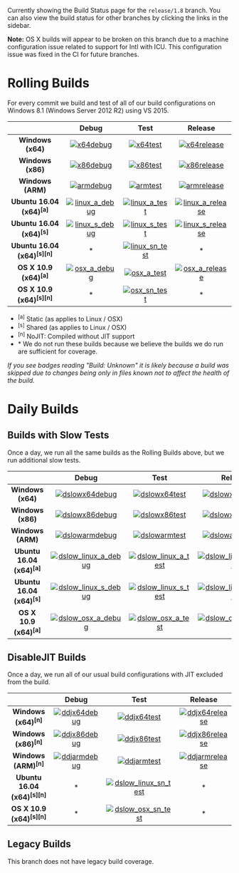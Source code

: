 Currently showing the Build Status page for the `release/1.8` branch. You can also view the build status for other branches by clicking the links in the sidebar.

**Note:** OS X builds will appear to be broken on this branch due to a machine configuration issue related to support for Intl with ICU. This configuration issue was fixed in the CI for future branches.

# Rolling Builds

For every commit we build and test of all of our build configurations on Windows 8.1 (Windows Server 2012 R2) using VS 2015.

|                               | __Debug__ | __Test__ | __Release__ |
|:-----------------------------:|:---------:|:--------:|:-----------:|
| __Windows (x64)__             | [![x64debug][x64dbgicon]][x64dbglink] | [![x64test][x64testicon]][x64testlink] | [![x64release][x64relicon]][x64rellink] |
| __Windows (x86)__             | [![x86debug][x86dbgicon]][x86dbglink] | [![x86test][x86testicon]][x86testlink] | [![x86release][x86relicon]][x86rellink] |
| __Windows (ARM)__             | [![armdebug][armdbgicon]][armdbglink] | [![armtest][armtesticon]][armtestlink] | [![armrelease][armrelicon]][armrellink] |
| __Ubuntu 16.04 (x64)<sup>[a]</sup>__     | [![linux_a_debug][linux_a_dbgicon]][linux_a_dbglink] | [![linux_a_test][linux_a_testicon]][linux_a_testlink] | [![linux_a_release][linux_a_relicon]][linux_a_rellink] |
| __Ubuntu 16.04 (x64)<sup>[s]</sup>__     | [![linux_s_debug][linux_s_dbgicon]][linux_s_dbglink] | [![linux_s_test][linux_s_testicon]][linux_s_testlink] | [![linux_s_release][linux_s_relicon]][linux_s_rellink] |
| __Ubuntu 16.04 (x64)<sup>[s][n]</sup>__  | * | [![linux_sn_test][linux_sn_testicon]][linux_sn_testlink] | * |
| __OS X 10.9 (x64)<sup>[a]</sup>__        | [![osx_a_debug][osx_a_dbgicon]][osx_a_dbglink] | [![osx_a_test][osx_a_testicon]][osx_a_testlink] | [![osx_a_release][osx_a_relicon]][osx_a_rellink] |
| __OS X 10.9 (x64)<sup>[s][n]</sup>__     | * | [![osx_sn_test][osx_sn_testicon]][osx_sn_testlink] | * |

* <sup>[a]</sup> Static (as applies to Linux / OSX)
* <sup>[s]</sup> Shared (as applies to Linux / OSX)
* <sup>[n]</sup> NoJIT: Compiled without JIT support
* \* We do not run these builds because we believe the builds we do run are sufficient for coverage.

*If you see badges reading "Build: Unknown" it is likely because a build was skipped due to changes being only in files known not to affect the health of the build.*

[x64dbgicon]: https://ci2.dot.net/job/Microsoft_ChakraCore/job/release_1.8/job/x64_debug/badge/icon
[x64dbglink]: https://ci2.dot.net/job/Microsoft_ChakraCore/job/release_1.8/job/x64_debug/
[x64testicon]: https://ci2.dot.net/job/Microsoft_ChakraCore/job/release_1.8/job/x64_test/badge/icon
[x64testlink]: https://ci2.dot.net/job/Microsoft_ChakraCore/job/release_1.8/job/x64_test/
[x64relicon]: https://ci2.dot.net/job/Microsoft_ChakraCore/job/release_1.8/job/x64_release/badge/icon
[x64rellink]: https://ci2.dot.net/job/Microsoft_ChakraCore/job/release_1.8/job/x64_release/

[x86dbgicon]: https://ci2.dot.net/job/Microsoft_ChakraCore/job/release_1.8/job/x86_debug/badge/icon
[x86dbglink]: https://ci2.dot.net/job/Microsoft_ChakraCore/job/release_1.8/job/x86_debug/
[x86testicon]: https://ci2.dot.net/job/Microsoft_ChakraCore/job/release_1.8/job/x86_test/badge/icon
[x86testlink]: https://ci2.dot.net/job/Microsoft_ChakraCore/job/release_1.8/job/x86_test/
[x86relicon]: https://ci2.dot.net/job/Microsoft_ChakraCore/job/release_1.8/job/x86_release/badge/icon
[x86rellink]: https://ci2.dot.net/job/Microsoft_ChakraCore/job/release_1.8/job/x86_release/

[armdbgicon]: https://ci2.dot.net/job/Microsoft_ChakraCore/job/release_1.8/job/arm_debug/badge/icon
[armdbglink]: https://ci2.dot.net/job/Microsoft_ChakraCore/job/release_1.8/job/arm_debug/
[armtesticon]: https://ci2.dot.net/job/Microsoft_ChakraCore/job/release_1.8/job/arm_test/badge/icon
[armtestlink]: https://ci2.dot.net/job/Microsoft_ChakraCore/job/release_1.8/job/arm_test/
[armrelicon]: https://ci2.dot.net/job/Microsoft_ChakraCore/job/release_1.8/job/arm_release/badge/icon
[armrellink]: https://ci2.dot.net/job/Microsoft_ChakraCore/job/release_1.8/job/arm_release/

[linux_a_dbgicon]: https://ci2.dot.net/job/Microsoft_ChakraCore/job/release_1.8/job/static_ubuntu_linux_debug/badge/icon
[linux_a_dbglink]: https://ci2.dot.net/job/Microsoft_ChakraCore/job/release_1.8/job/static_ubuntu_linux_debug/
[linux_a_testicon]: https://ci2.dot.net/job/Microsoft_ChakraCore/job/release_1.8/job/static_ubuntu_linux_test/badge/icon
[linux_a_testlink]: https://ci2.dot.net/job/Microsoft_ChakraCore/job/release_1.8/job/static_ubuntu_linux_test/
[linux_a_relicon]: https://ci2.dot.net/job/Microsoft_ChakraCore/job/release_1.8/job/static_ubuntu_linux_release/badge/icon
[linux_a_rellink]: https://ci2.dot.net/job/Microsoft_ChakraCore/job/release_1.8/job/static_ubuntu_linux_release/

[linux_s_dbgicon]: https://ci2.dot.net/job/Microsoft_ChakraCore/job/release_1.8/job/shared_ubuntu_linux_debug/badge/icon
[linux_s_dbglink]: https://ci2.dot.net/job/Microsoft_ChakraCore/job/release_1.8/job/shared_ubuntu_linux_debug/
[linux_s_testicon]: https://ci2.dot.net/job/Microsoft_ChakraCore/job/release_1.8/job/shared_ubuntu_linux_test/badge/icon
[linux_s_testlink]: https://ci2.dot.net/job/Microsoft_ChakraCore/job/release_1.8/job/shared_ubuntu_linux_test/
[linux_s_relicon]: https://ci2.dot.net/job/Microsoft_ChakraCore/job/release_1.8/job/shared_ubuntu_linux_release/badge/icon
[linux_s_rellink]: https://ci2.dot.net/job/Microsoft_ChakraCore/job/release_1.8/job/shared_ubuntu_linux_release/

[linux_sn_dbgicon]: https://ci2.dot.net/job/Microsoft_ChakraCore/job/release_1.8/job/_no_jit_shared_ubuntu_linux_debug/badge/icon
[linux_sn_dbglink]: https://ci2.dot.net/job/Microsoft_ChakraCore/job/release_1.8/job/_no_jit_shared_ubuntu_linux_debug/
[linux_sn_testicon]: https://ci2.dot.net/job/Microsoft_ChakraCore/job/release_1.8/job/_no_jit_shared_ubuntu_linux_test/badge/icon
[linux_sn_testlink]: https://ci2.dot.net/job/Microsoft_ChakraCore/job/release_1.8/job/_no_jit_shared_ubuntu_linux_test/
[linux_sn_relicon]: https://ci2.dot.net/job/Microsoft_ChakraCore/job/release_1.8/job/_no_jit_shared_ubuntu_linux_release/badge/icon
[linux_sn_rellink]: https://ci2.dot.net/job/Microsoft_ChakraCore/job/release_1.8/job/_no_jit_shared_ubuntu_linux_release/

[osx_a_dbgicon]: https://ci2.dot.net/job/Microsoft_ChakraCore/job/release_1.8/job/static_osx_osx_debug/badge/icon
[osx_a_dbglink]: https://ci2.dot.net/job/Microsoft_ChakraCore/job/release_1.8/job/static_osx_osx_debug/
[osx_a_testicon]: https://ci2.dot.net/job/Microsoft_ChakraCore/job/release_1.8/job/static_osx_osx_test/badge/icon
[osx_a_testlink]: https://ci2.dot.net/job/Microsoft_ChakraCore/job/release_1.8/job/static_osx_osx_test/
[osx_a_relicon]: https://ci2.dot.net/job/Microsoft_ChakraCore/job/release_1.8/job/static_osx_osx_release/badge/icon
[osx_a_rellink]: https://ci2.dot.net/job/Microsoft_ChakraCore/job/release_1.8/job/static_osx_osx_release/

[osx_sn_dbgicon]: https://ci2.dot.net/job/Microsoft_ChakraCore/job/release_1.8/job/_no_jit_shared_osx_osx_debug/badge/icon
[osx_sn_dbglink]: https://ci2.dot.net/job/Microsoft_ChakraCore/job/release_1.8/job/_no_jit_shared_osx_osx_debug/
[osx_sn_testicon]: https://ci2.dot.net/job/Microsoft_ChakraCore/job/release_1.8/job/_no_jit_shared_osx_osx_test/badge/icon
[osx_sn_testlink]: https://ci2.dot.net/job/Microsoft_ChakraCore/job/release_1.8/job/_no_jit_shared_osx_osx_test/
[osx_sn_relicon]: https://ci2.dot.net/job/Microsoft_ChakraCore/job/release_1.8/job/_no_jit_shared_osx_osx_release/badge/icon
[osx_sn_rellink]: https://ci2.dot.net/job/Microsoft_ChakraCore/job/release_1.8/job/_no_jit_shared_osx_osx_release/

# Daily Builds

## Builds with Slow Tests

Once a day, we run all the same builds as the Rolling Builds above, but we run additional slow tests.

|                               | __Debug__ | __Test__ | __Release__ |
|:-----------------------------:|:---------:|:--------:|:-----------:|
| __Windows (x64)__             | [![dslowx64debug][dslowx64dbgicon]][dslowx64dbglink] | [![dslowx64test][dslowx64testicon]][dslowx64testlink] | [![dslowx64release][dslowx64relicon]][dslowx64rellink] |
| __Windows (x86)__             | [![dslowx86debug][dslowx86dbgicon]][dslowx86dbglink] | [![dslowx86test][dslowx86testicon]][dslowx86testlink] | [![dslowx86release][dslowx86relicon]][dslowx86rellink] |
| __Windows (ARM)__             | [![dslowarmdebug][dslowarmdbgicon]][dslowarmdbglink] | [![dslowarmtest][dslowarmtesticon]][dslowarmtestlink] | [![dslowarmrelease][dslowarmrelicon]][dslowarmrellink] |
| __Ubuntu 16.04 (x64)<sup>[a]</sup>__     | [![dslow_linux_a_debug][dslow_linux_a_dbgicon]][dslow_linux_a_dbglink] | [![dslow_linux_a_test][dslow_linux_a_testicon]][dslow_linux_a_testlink] | [![dslow_linux_a_release][dslow_linux_a_relicon]][dslow_linux_a_rellink] |
| __Ubuntu 16.04 (x64)<sup>[s]</sup>__     | [![dslow_linux_s_debug][dslow_linux_s_dbgicon]][dslow_linux_s_dbglink] | [![dslow_linux_s_test][dslow_linux_s_testicon]][dslow_linux_s_testlink] | [![dslow_linux_s_release][dslow_linux_s_relicon]][dslow_linux_s_rellink] |
| __OS X 10.9 (x64)<sup>[a]</sup>__        | [![dslow_osx_a_debug][dslow_osx_a_dbgicon]][dslow_osx_a_dbglink] | [![dslow_osx_a_test][dslow_osx_a_testicon]][dslow_osx_a_testlink] | [![dslow_osx_a_release][dslow_osx_a_relicon]][dslow_osx_a_rellink] |

[dslowx64dbgicon]: https://ci2.dot.net/job/Microsoft_ChakraCore/job/release_1.8/job/daily_slow_x64_debug/badge/icon
[dslowx64dbglink]: https://ci2.dot.net/job/Microsoft_ChakraCore/job/release_1.8/job/daily_slow_x64_debug/
[dslowx64testicon]: https://ci2.dot.net/job/Microsoft_ChakraCore/job/release_1.8/job/daily_slow_x64_test/badge/icon
[dslowx64testlink]: https://ci2.dot.net/job/Microsoft_ChakraCore/job/release_1.8/job/daily_slow_x64_test/
[dslowx64relicon]: https://ci2.dot.net/job/Microsoft_ChakraCore/job/release_1.8/job/daily_slow_x64_release/badge/icon
[dslowx64rellink]: https://ci2.dot.net/job/Microsoft_ChakraCore/job/release_1.8/job/daily_slow_x64_release/

[dslowx86dbgicon]: https://ci2.dot.net/job/Microsoft_ChakraCore/job/release_1.8/job/daily_slow_x86_debug/badge/icon
[dslowx86dbglink]: https://ci2.dot.net/job/Microsoft_ChakraCore/job/release_1.8/job/daily_slow_x86_debug/
[dslowx86testicon]: https://ci2.dot.net/job/Microsoft_ChakraCore/job/release_1.8/job/daily_slow_x86_test/badge/icon
[dslowx86testlink]: https://ci2.dot.net/job/Microsoft_ChakraCore/job/release_1.8/job/daily_slow_x86_test/
[dslowx86relicon]: https://ci2.dot.net/job/Microsoft_ChakraCore/job/release_1.8/job/daily_slow_x86_release/badge/icon
[dslowx86rellink]: https://ci2.dot.net/job/Microsoft_ChakraCore/job/release_1.8/job/daily_slow_x86_release/

[dslowarmdbgicon]: https://ci2.dot.net/job/Microsoft_ChakraCore/job/release_1.8/job/daily_slow_arm_debug/badge/icon
[dslowarmdbglink]: https://ci2.dot.net/job/Microsoft_ChakraCore/job/release_1.8/job/daily_slow_arm_debug/
[dslowarmtesticon]: https://ci2.dot.net/job/Microsoft_ChakraCore/job/release_1.8/job/daily_slow_arm_test/badge/icon
[dslowarmtestlink]: https://ci2.dot.net/job/Microsoft_ChakraCore/job/release_1.8/job/daily_slow_arm_test/
[dslowarmrelicon]: https://ci2.dot.net/job/Microsoft_ChakraCore/job/release_1.8/job/daily_slow_arm_release/badge/icon
[dslowarmrellink]: https://ci2.dot.net/job/Microsoft_ChakraCore/job/release_1.8/job/daily_slow_arm_release/

[dslow_linux_a_dbgicon]: https://ci2.dot.net/job/Microsoft_ChakraCore/job/release_1.8/job/static_ubuntu_linux_debug/badge/icon
[dslow_linux_a_dbglink]: https://ci2.dot.net/job/Microsoft_ChakraCore/job/release_1.8/job/static_ubuntu_linux_debug/
[dslow_linux_a_testicon]: https://ci2.dot.net/job/Microsoft_ChakraCore/job/release_1.8/job/static_ubuntu_linux_test/badge/icon
[dslow_linux_a_testlink]: https://ci2.dot.net/job/Microsoft_ChakraCore/job/release_1.8/job/static_ubuntu_linux_test/
[dslow_linux_a_relicon]: https://ci2.dot.net/job/Microsoft_ChakraCore/job/release_1.8/job/static_ubuntu_linux_release/badge/icon
[dslow_linux_a_rellink]: https://ci2.dot.net/job/Microsoft_ChakraCore/job/release_1.8/job/static_ubuntu_linux_release/

[dslow_linux_s_dbgicon]: https://ci2.dot.net/job/Microsoft_ChakraCore/job/release_1.8/job/shared_ubuntu_linux_debug/badge/icon
[dslow_linux_s_dbglink]: https://ci2.dot.net/job/Microsoft_ChakraCore/job/release_1.8/job/shared_ubuntu_linux_debug/
[dslow_linux_s_testicon]: https://ci2.dot.net/job/Microsoft_ChakraCore/job/release_1.8/job/shared_ubuntu_linux_test/badge/icon
[dslow_linux_s_testlink]: https://ci2.dot.net/job/Microsoft_ChakraCore/job/release_1.8/job/shared_ubuntu_linux_test/
[dslow_linux_s_relicon]: https://ci2.dot.net/job/Microsoft_ChakraCore/job/release_1.8/job/shared_ubuntu_linux_release/badge/icon
[dslow_linux_s_rellink]: https://ci2.dot.net/job/Microsoft_ChakraCore/job/release_1.8/job/shared_ubuntu_linux_release/

[dslow_osx_a_dbgicon]: https://ci2.dot.net/job/Microsoft_ChakraCore/job/release_1.8/job/static_osx_osx_debug/badge/icon
[dslow_osx_a_dbglink]: https://ci2.dot.net/job/Microsoft_ChakraCore/job/release_1.8/job/static_osx_osx_debug/
[dslow_osx_a_testicon]: https://ci2.dot.net/job/Microsoft_ChakraCore/job/release_1.8/job/static_osx_osx_test/badge/icon
[dslow_osx_a_testlink]: https://ci2.dot.net/job/Microsoft_ChakraCore/job/release_1.8/job/static_osx_osx_test/
[dslow_osx_a_relicon]: https://ci2.dot.net/job/Microsoft_ChakraCore/job/release_1.8/job/static_osx_osx_release/badge/icon
[dslow_osx_a_rellink]: https://ci2.dot.net/job/Microsoft_ChakraCore/job/release_1.8/job/static_osx_osx_release/

## DisableJIT Builds

Once a day, we run all of our usual build configurations with JIT excluded from the build.

|                   | __Debug__ | __Test__ | __Release__ |
|:-----------------:|:---------:|:--------:|:-----------:|
| __Windows (x64)<sup>[n]</sup>__ | [![ddjx64debug][ddjx64dbgicon]][ddjx64dbglink] | [![ddjx64test][ddjx64testicon]][ddjx64testlink] | [![ddjx64release][ddjx64relicon]][ddjx64rellink] |
| __Windows (x86)<sup>[n]</sup>__ | [![ddjx86debug][ddjx86dbgicon]][ddjx86dbglink] | [![ddjx86test][ddjx86testicon]][ddjx86testlink] | [![ddjx86release][ddjx86relicon]][ddjx86rellink] |
| __Windows (ARM)<sup>[n]</sup>__ | [![ddjarmdebug][ddjarmdbgicon]][ddjarmdbglink] | [![ddjarmtest][ddjarmtesticon]][ddjarmtestlink] | [![ddjarmrelease][ddjarmrelicon]][ddjarmrellink] |
| __Ubuntu 16.04 (x64)<sup>[s][n]</sup>__  | * | [![dslow_linux_sn_test][dslow_linux_sn_testicon]][dslow_linux_sn_testlink] | * |
| __OS X 10.9 (x64)<sup>[s][n]</sup>__     | * | [![dslow_osx_sn_test][dslow_osx_sn_testicon]][dslow_osx_sn_testlink] | * |

[ddjx64dbgicon]: https://ci2.dot.net/job/Microsoft_ChakraCore/job/release_1.8/job/daily_disablejit_x64_debug/badge/icon
[ddjx64dbglink]: https://ci2.dot.net/job/Microsoft_ChakraCore/job/release_1.8/job/daily_disablejit_x64_debug/
[ddjx64testicon]: https://ci2.dot.net/job/Microsoft_ChakraCore/job/release_1.8/job/daily_disablejit_x64_test/badge/icon
[ddjx64testlink]: https://ci2.dot.net/job/Microsoft_ChakraCore/job/release_1.8/job/daily_disablejit_x64_test/
[ddjx64relicon]: https://ci2.dot.net/job/Microsoft_ChakraCore/job/release_1.8/job/daily_disablejit_x64_release/badge/icon
[ddjx64rellink]: https://ci2.dot.net/job/Microsoft_ChakraCore/job/release_1.8/job/daily_disablejit_x64_release/

[ddjx86dbgicon]: https://ci2.dot.net/job/Microsoft_ChakraCore/job/release_1.8/job/daily_disablejit_x86_debug/badge/icon
[ddjx86dbglink]: https://ci2.dot.net/job/Microsoft_ChakraCore/job/release_1.8/job/daily_disablejit_x86_debug/
[ddjx86testicon]: https://ci2.dot.net/job/Microsoft_ChakraCore/job/release_1.8/job/daily_disablejit_x86_test/badge/icon
[ddjx86testlink]: https://ci2.dot.net/job/Microsoft_ChakraCore/job/release_1.8/job/daily_disablejit_x86_test/
[ddjx86relicon]: https://ci2.dot.net/job/Microsoft_ChakraCore/job/release_1.8/job/daily_disablejit_x86_release/badge/icon
[ddjx86rellink]: https://ci2.dot.net/job/Microsoft_ChakraCore/job/release_1.8/job/daily_disablejit_x86_release/

[ddjarmdbgicon]: https://ci2.dot.net/job/Microsoft_ChakraCore/job/release_1.8/job/daily_disablejit_arm_debug/badge/icon
[ddjarmdbglink]: https://ci2.dot.net/job/Microsoft_ChakraCore/job/release_1.8/job/daily_disablejit_arm_debug/
[ddjarmtesticon]: https://ci2.dot.net/job/Microsoft_ChakraCore/job/release_1.8/job/daily_disablejit_arm_test/badge/icon
[ddjarmtestlink]: https://ci2.dot.net/job/Microsoft_ChakraCore/job/release_1.8/job/daily_disablejit_arm_test/
[ddjarmrelicon]: https://ci2.dot.net/job/Microsoft_ChakraCore/job/release_1.8/job/daily_disablejit_arm_release/badge/icon
[ddjarmrellink]: https://ci2.dot.net/job/Microsoft_ChakraCore/job/release_1.8/job/daily_disablejit_arm_release/

[dslow_linux_sn_dbgicon]: https://ci2.dot.net/job/Microsoft_ChakraCore/job/release_1.8/job/_no_jit_shared_ubuntu_linux_debug/badge/icon
[dslow_linux_sn_dbglink]: https://ci2.dot.net/job/Microsoft_ChakraCore/job/release_1.8/job/_no_jit_shared_ubuntu_linux_debug/
[dslow_linux_sn_testicon]: https://ci2.dot.net/job/Microsoft_ChakraCore/job/release_1.8/job/_no_jit_shared_ubuntu_linux_test/badge/icon
[dslow_linux_sn_testlink]: https://ci2.dot.net/job/Microsoft_ChakraCore/job/release_1.8/job/_no_jit_shared_ubuntu_linux_test/
[dslow_linux_sn_relicon]: https://ci2.dot.net/job/Microsoft_ChakraCore/job/release_1.8/job/_no_jit_shared_ubuntu_linux_release/badge/icon
[dslow_linux_sn_rellink]: https://ci2.dot.net/job/Microsoft_ChakraCore/job/release_1.8/job/_no_jit_shared_ubuntu_linux_release/

[dslow_osx_sn_dbgicon]: https://ci2.dot.net/job/Microsoft_ChakraCore/job/release_1.8/job/_no_jit_shared_osx_osx_debug/badge/icon
[dslow_osx_sn_dbglink]: https://ci2.dot.net/job/Microsoft_ChakraCore/job/release_1.8/job/_no_jit_shared_osx_osx_debug/
[dslow_osx_sn_testicon]: https://ci2.dot.net/job/Microsoft_ChakraCore/job/release_1.8/job/_no_jit_shared_osx_osx_test/badge/icon
[dslow_osx_sn_testlink]: https://ci2.dot.net/job/Microsoft_ChakraCore/job/release_1.8/job/_no_jit_shared_osx_osx_test/
[dslow_osx_sn_relicon]: https://ci2.dot.net/job/Microsoft_ChakraCore/job/release_1.8/job/_no_jit_shared_osx_osx_release/badge/icon
[dslow_osx_sn_rellink]: https://ci2.dot.net/job/Microsoft_ChakraCore/job/release_1.8/job/_no_jit_shared_osx_osx_release/

## Legacy Builds

This branch does not have legacy build coverage.

